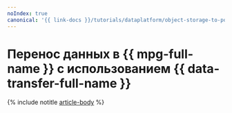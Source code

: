 ```yaml
---
noIndex: true
canonical: '{{ link-docs }}/tutorials/dataplatform/object-storage-to-postgresql'
---
```


# Перенос данных в {{ mpg-full-name }} с использованием {{ data-transfer-full-name }}


{% include notitle [article-body](../../_tutorials/dataplatform/object-storage-to-postgresql.md) %}
